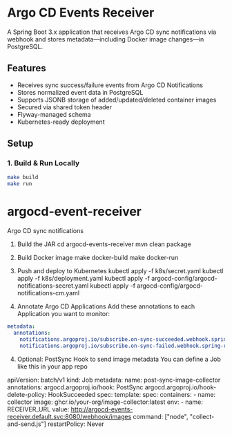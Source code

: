# Argo CD Events Receiver

A Spring Boot 3.x application that receives Argo CD sync notifications via webhook and stores metadata—including Docker image changes—in PostgreSQL.

## Features

- Receives sync success/failure events from Argo CD Notifications
- Stores normalized event data in PostgreSQL
- Supports JSONB storage of added/updated/deleted container images
- Secured via shared token header
- Flyway-managed schema
- Kubernetes-ready deployment

## Setup

### 1. Build & Run Locally

```bash
make build
make run
```
# argocd-event-receiver
Argo CD sync notifications


1. Build the JAR
cd argocd-events-receiver
mvn clean package

2. Build Docker image
make docker-build
make docker-run

3. Push and deploy to Kubernetes
kubectl apply -f k8s/secret.yaml
kubectl apply -f k8s/deployment.yaml
kubectl apply -f argocd-config/argocd-notifications-secret.yaml
kubectl apply -f argocd-config/argocd-notifications-cm.yaml



3. Annotate Argo CD Applications
Add these annotations to each Application you want to monitor:

```yaml
metadata:
  annotations:
    notifications.argoproj.io/subscribe.on-sync-succeeded.webhook.spring-receiver: ""
    notifications.argoproj.io/subscribe.on-sync-failed.webhook.spring-receiver: ""
```

4. Optional: PostSync Hook to send image metadata
You can define a Job like this in your app repo

apiVersion: batch/v1
kind: Job
metadata:
  name: post-sync-image-collector
  annotations:
    argocd.argoproj.io/hook: PostSync
    argocd.argoproj.io/hook-delete-policy: HookSucceeded
spec:
  template:
    spec:
      containers:
      - name: collector
        image: ghcr.io/your-org/image-collector:latest
        env:
        - name: RECEIVER_URL
          value: http://argocd-events-receiver.default.svc:8080/webhook/images
        command: ["node", "collect-and-send.js"]
      restartPolicy: Never
